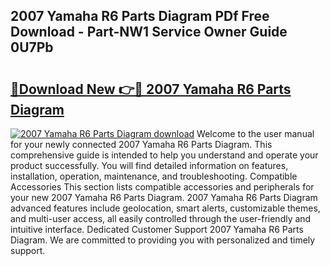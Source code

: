 ## 2007 Yamaha R6 Parts Diagram PDf Free Download - Part-NW1 Service Owner Guide 0U7Pb

# <h2><a href="http://dfovk33.blite.top/?on=2007+Yamaha+R6+Parts+Diagram">🔗Download New 👉🔴 2007 Yamaha R6 Parts Diagram</a></h2>

[![2007 Yamaha R6 Parts Diagram download](https://i.imgur.com/lujVjoI.png)](http://dfovk33.blite.top/?on=2007+Yamaha+R6+Parts+Diagram)
Welcome to the user manual for your newly connected 2007 Yamaha R6 Parts Diagram. This comprehensive guide is intended to help you understand and operate your product successfully. You will find detailed information on features, installation, operation, maintenance, and troubleshooting. Compatible Accessories This section lists compatible accessories and peripherals for your new 2007 Yamaha R6 Parts Diagram. 2007 Yamaha R6 Parts Diagram advanced features include geolocation, smart alerts, customizable themes, and multi-user access, all easily controlled through the user-friendly and intuitive interface. Dedicated Customer Support 2007 Yamaha R6 Parts Diagram. We are committed to providing you with personalized and timely support.
